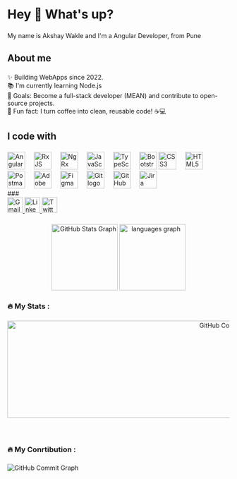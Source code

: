 <h1 align="left">Hey 👋 What's up?</h1>

###

<p align="left">My name is Akshay Wakle and I'm a Angular Developer, from Pune </p>

###

<h2 align="left">About me</h2>

###

<p align="left">✨ Building WebApps since 2022.<br>📚 I'm currently learning Node.js <br>🎯 Goals: Become a full-stack developer (MEAN) and contribute to open-source projects.<br>🎲 Fun fact: I turn coffee into clean, reusable code! ☕💻</p>


###

<h2 align="left">I code with</h2>

###

  <div align="left">
  <img src="https://cdn.jsdelivr.net/gh/devicons/devicon/icons/angularjs/angularjs-original.svg" height="40" alt="Angular logo" />
  <img width="12" />
  <img src="https://raw.githubusercontent.com/reactivex/reactivex.github.io/master/assets/Rx_Logo_S.png" height="40" alt="RxJS logo" />
  <img width="12" />
  <img src="https://ngrx.io/assets/images/badge.svg" height="40" alt="NgRx logo" />
  <img width="12" />
    <img src="https://cdn.jsdelivr.net/gh/devicons/devicon/icons/javascript/javascript-original.svg" height="40" alt="JavaScript logo" />
  <img width="12" />
  <img src="https://cdn.jsdelivr.net/gh/devicons/devicon/icons/typescript/typescript-original.svg" height="40" alt="TypeScript logo" />
  <img width="12" />
   <img src="https://cdn.jsdelivr.net/gh/devicons/devicon/icons/bootstrap/bootstrap-original.svg" height="40" alt="Bootstrap logo" />
  <img src="https://cdn.jsdelivr.net/gh/devicons/devicon/icons/css3/css3-original.svg" height="40" alt="CSS3 logo" />
  <img width="12" />
   <img src="https://cdn.jsdelivr.net/gh/devicons/devicon/icons/html5/html5-original.svg" height="40" alt="HTML5 logo" />
  <img width="12" />
 <div align="left">
  <img src="https://cdn.jsdelivr.net/gh/devicons/devicon/icons/postman/postman-original.svg" height="40" alt="Postman logo" />
  <img width="12" />
  <img src="https://cdn.jsdelivr.net/gh/devicons/devicon/icons/xd/xd-plain.svg" height="40" alt="Adobe XD logo" />
  <img width="12" />
  <img src="https://cdn.jsdelivr.net/gh/devicons/devicon/icons/figma/figma-original.svg" height="40" alt="Figma logo" />
  <img width="12" />
  <img src="https://cdn.jsdelivr.net/gh/devicons/devicon/icons/git/git-original.svg" height="40" alt="Git logo" />
  <img width="12" />
  <img src="https://cdn.jsdelivr.net/gh/devicons/devicon/icons/github/github-original.svg" height="40" alt="GitHub logo" />
  <img width="12" />
  <img src="https://cdn.jsdelivr.net/gh/devicons/devicon/icons/jira/jira-original.svg" height="40" alt="Jira logo" />

  
</div>
###

<div align="left">
  <a href="mailto:webdev.akshay@gmail.com" target="_blank">
  <img src="https://img.shields.io/static/v1?message=Gmail&logo=gmail&label=&color=D14836&logoColor=white&labelColor=&style=for-the-badge" height="35" alt="Gmail logo" />
</a>

<a href="https://www.linkedin.com/in/akshay-wakle/" target="_blank">
  <img src="https://img.shields.io/static/v1?message=LinkedIn&logo=linkedin&label=&color=0077B5&logoColor=white&labelColor=&style=for-the-badge" height="35" alt="LinkedIn logo" />
</a>

<a href="https://x.com/akshay_sw13" target="_blank">
  <img src="https://img.shields.io/static/v1?message=Twitter&logo=twitter&label=&color=1DA1F2&logoColor=white&labelColor=&style=for-the-badge" height="35" alt="Twitter logo" />
</a>
</div>

###
###


<div align="center">
  <img src="https://github-readme-stats.vercel.app/api?username=webdev-akshay&hide_title=false&hide_rank=false&show_icons=true&include_all_commits=true&count_private=true&disable_animations=false&theme=dracula&locale=en&hide_border=false" height="150" alt="GitHub Stats Graph" />
  <img src="https://github-readme-stats.vercel.app/api/top-langs?username=maurodesouza&locale=en&hide_title=false&layout=compact&card_width=320&langs_count=5&theme=dracula&hide_border=false" height="150" alt="languages graph"  />
</div>

###

<h3 align="left">🔥   My Stats :</h3>

###

<div align="center">
<img src="https://github-readme-activity-graph.vercel.app/graph?username=webdev-akshay&theme=github-dark&hide_border=false" width="1000" height="220" alt="GitHub Commit Graph" />
</div>

###

<br clear="both">
<h3 align="left">🔥   My Conrtibution :</h3>

###
<img src="https://github-readme-activity-graph.vercel.app/graph?username=webdev-akshay&theme=github-dark&hide_border=false" alt="GitHub Commit Graph" />

###


